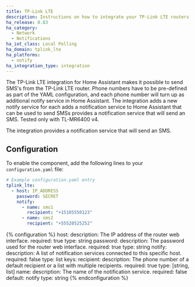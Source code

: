 ```yaml
---
title: TP-Link LTE
description: Instructions on how to integrate your TP-Link LTE routers within Home Assistant.
ha_release: 0.83
ha_category:
  - Network
  - Notifications
ha_iot_class: Local Polling
ha_domain: tplink_lte
ha_platforms:
  - notify
ha_integration_type: integration
---
```


The TP-Link LTE integration for Home Assistant makes it possible to send SMS's from the TP-Link LTE router. Phone numbers have to be pre-defined as part of the YAML configuration, and each phone number will turn up as additional notify service in Home Assistant. The integration adds a new notify service for each adds a notification service to Home Assistant that can be used to send SMSs provides a notification service that will send an SMS. Tested only with TL-MR6400 v4.

The integration provides a notification service that will send an SMS.

## Configuration

To enable the component, add the following lines to your `configuration.yaml` file:

```yaml
# Example configuration.yaml entry
tplink_lte:
  - host: IP_ADDRESS
    password: SECRET
    notify:
      - name: sms1
        recipient: "+15105550123"
      - name: sms2
        recipient: "+55520525252"
```

{% configuration %}
host:
  description: The IP address of the router web interface.
  required: true
  type: string
password:
  description: The password used for the router web interface.
  required: true
  type: string
notify:
  description: A list of notification services connected to this specific host.
  required: false
  type: list
  keys:
    recipient:
      description: The phone number of a default recipient or a list with multiple recipients.
      required: true
      type: [string, list]
    name:
      description: The name of the notification service.
      required: false
      default: notify
      type: string
{% endconfiguration %}
